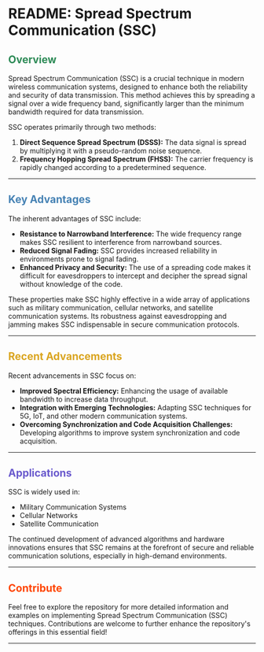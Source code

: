 # README: Spread Spectrum Communication (SSC)

## <span style="color: #2E8B57;">Overview</span>

Spread Spectrum Communication (SSC) is a crucial technique in modern wireless communication systems, designed to enhance both the reliability and security of data transmission. This method achieves this by spreading a signal over a wide frequency band, significantly larger than the minimum bandwidth required for data transmission.

SSC operates primarily through two methods:

1. **Direct Sequence Spread Spectrum (DSSS):** The data signal is spread by multiplying it with a pseudo-random noise sequence.
2. **Frequency Hopping Spread Spectrum (FHSS):** The carrier frequency is rapidly changed according to a predetermined sequence.

---

## <span style="color: #4682B4;">Key Advantages</span>

The inherent advantages of SSC include:

- **Resistance to Narrowband Interference:** The wide frequency range makes SSC resilient to interference from narrowband sources.
- **Reduced Signal Fading:** SSC provides increased reliability in environments prone to signal fading.
- **Enhanced Privacy and Security:** The use of a spreading code makes it difficult for eavesdroppers to intercept and decipher the spread signal without knowledge of the code.

These properties make SSC highly effective in a wide array of applications such as military communication, cellular networks, and satellite communication systems. Its robustness against eavesdropping and jamming makes SSC indispensable in secure communication protocols.

---

## <span style="color: #DAA520;">Recent Advancements</span>

Recent advancements in SSC focus on:

- **Improved Spectral Efficiency:** Enhancing the usage of available bandwidth to increase data throughput.
- **Integration with Emerging Technologies:** Adapting SSC techniques for 5G, IoT, and other modern communication systems.
- **Overcoming Synchronization and Code Acquisition Challenges:** Developing algorithms to improve system synchronization and code acquisition.

---

## <span style="color: #6A5ACD;">Applications</span>

SSC is widely used in:

- Military Communication Systems
- Cellular Networks
- Satellite Communication

The continued development of advanced algorithms and hardware innovations ensures that SSC remains at the forefront of secure and reliable communication solutions, especially in high-demand environments.

---

## <span style="color: #FF4500;">Contribute</span>

Feel free to explore the repository for more detailed information and examples on implementing Spread Spectrum Communication (SSC) techniques. Contributions are welcome to further enhance the repository's offerings in this essential field!

---

